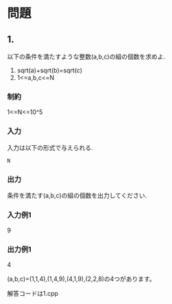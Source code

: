 # 問題

## 1.

以下の条件を満たすような整数(a,b,c)の組の個数を求めよ.

1. sqrt(a)+sqrt(b)=sqrt(c)
2. 1<=a,b,c<=N

### 制約

1<=N<=10^5

### 入力
入力は以下の形式で与えられる.

```
N
```

### 出力

条件を満たす(a,b,c)の組の個数を出力してください.

### 入力例1

9

### 出力例1

4

(a,b,c)=(1,1,4),(1,4,9),(4,1,9),(2,2,8)の4つがあります。

解答コードは1.cpp
